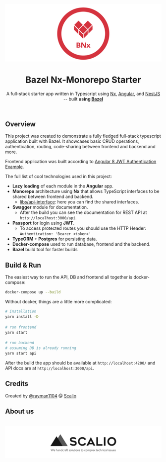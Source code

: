 ![Bazel at Scalio](https://raw.githubusercontent.com/scalio/bazel/master/assets/scalio-bnx.svg?sanitize=true)

<h1 align="center">Bazel Nx-Monorepo Starter</h1>

<p align="center">
  A full-stack starter app written in Typescript using <a href="https://nx.dev">Nx</a>, <a href="https://angular.io/">Angular</a>, and <a href="https://nestjs.com/">NestJS</a> -- built <b>using <a href="https://bazel.build/">Bazel</a></b>
</p>

&nbsp;
## Overview
This project was created to demonstrate a fully fledged
full-stack typescript application built with Bazel.
It showcases basic CRUD operations, authentication, routing, code-sharing between frontend and backend and more.

Frontend application was built according to [Angular 8 JWT Authentication Example](https://github.com/cornflourblue/angular-8-jwt-authentication-example).

The full list of cool technologies used in this project:
- **Lazy loading** of each module in the **Angular** app.
- **Monorepo** architecture using **Nx** that allows TypeScript
interfaces to be shared between frontend and backend.
  - [libs/api-interface](libs/api-interface/src/interfaces):
  here you can find the shared interfaces.
- **Swagger** module for documentation.
  - After the build you can see the documentation for REST API at `http://localhost:3000/api`.
- **Passport** for login using **JWT**.
  - To access protected routes you should use the HTTP Header: `Authentication: 'Bearer <token>'`
- **TypeORM + Postgres** for persisting data.
- **Docker-compose** used to run database, frontend and the backend.
- **Bazel** build tool for faster builds

## Build & Run
The easiest way to run the API, DB and frontend all together is docker-compose:
```bash
docker-compose up --build
```

Without docker, things are a little more complicated:
```bash
# installation
yarn install -D

# run frontend
yarn start

# run backend
# assuming DB is already running
yarn start api
```

After the build the app should be available at `http://localhost:4200/`
and API docs are at `http://localhost:3000/api`.

## Credits

Created by [@rayman1104](https://github.com/rayman1104/) @ [Scalio](https://scal.io/)


## About us
<p align="center">
    <br/>
    <a href="https://scal.io/">
        <img src="https://raw.githubusercontent.com/scalio/bazel/master/assets/scalio-logo.svg?sanitize=true" />
    </a>
    <br/>
</p>
